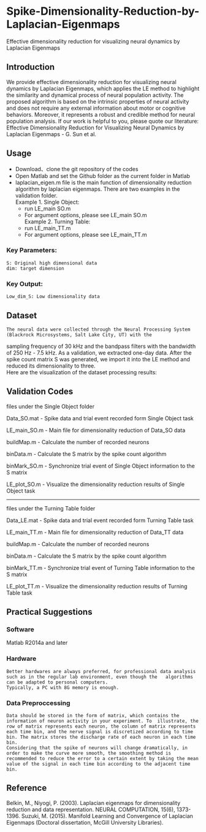 # Spike-Dimensionality-Reduction-by-Laplacian-Eigenmaps
Effective dimensionality reduction for visualizing neural dynamics by Laplacian Eigenmaps

## Introduction

We provide effective dimensionality reduction for visualizing neural dynamics by Laplacian Eigenmaps, which applies the LE method to highlight the similarity and dynamical process of neural population activity. The proposed algorithm is based on the intrinsic properties of neural activity and does not require any external information about motor or cognitive behaviors. Moreover, it represents a robust and credible method for neural population analysis. If our work is helpful to you, please quote our literature: Effective Dimensionality Reduction for Visualizing Neural Dynamics by Laplacian Eigenmaps - G. Sun et al.

## Usage

* Download、clone the git repository of the codes  
* Open Matlab and set the Github folder as the current folder in Matlab  
* laplacian_eigen.m file is the main function of dimensionality reduction algorithm by laplacian eigenmaps. 
There are two examples in the validation folder.   
Example 1. Single Object:     
    * run LE_main SO.m   
    * For argument options, please see LE_main SO.m   
Example 2. Turning Table: 
    * run LE_main_TT.m   
    * For argument options, please see LE_main_TT.m   

### Key Parameters:

    S: Original high dimensional data  
    dim: target dimension  
	
### Key Output:

    Low_dim_S: Low dimensionality data

## Dataset

    The neural data were collected through the Neural Processing System (Blackrock Microsystems, Salt Lake City, UT) with the 
sampling frequency of 30 kHz and the bandpass filters with the bandwidth of 250 Hz - 7.5 kHz. As a validation, we extracted one-day   data. After the spike count matrix S was generated, we import it into the LE method and reduced its dimensionality to three.  
Here are the visualization of the dataset processing results:
 

## Validation Codes

files under the Single Object folder

Data_SO.mat  - Spike data and trial event recorded form Single Object task

LE_main_SO.m - Main file for dimensionality reduction of Data_SO data

buildMap.m   - Calculate the number of recorded neurons

binData.m    - Calculate the S matrix by the spike count algorithm

binMark_SO.m - Synchronize trial event of Single Object information to the S matrix

LE_plot_SO.m - Visualize the dimensionality reduction results of Single Object task





-----------------------------------------------------------------------------------

files under the Turning Table folder

Data_LE.mat  - Spike data and trial event recorded form Turning Table task

LE_main_TT.m - Main file for dimensionality reduction of Data_TT data

buildMap.m   - Calculate the number of recorded neurons

binData.m    - Calculate the S matrix by the spike count algorithm

binMark_TT.m - Synchronize trial event of Turning Table information to the S matrix

LE_plot_TT.m - Visualize the dimensionality reduction results of Turning Table task




## Practical Suggestions

### Software

Matlab R2014a and later

### Hardware

    Better hardwares are always preferred, for professional data analysis such as in the regular lab environment, even though the   algorithms can be adapted to personal computers.  
    Typically, a PC with 8G memory is enough.  

### Data Preproccessing

    Data should be stored in the form of matrix, which contains the information of neuron activity in your experiment. To  illustrate, the row of matrix represents each neuron, the column of matrix represents each time bin, and the nerve signal is discretized according to time bin. The matrix stores the discharge rate of each neuron in each time bin.	
    Considering that the spike of neurons will change dramatically, in order to make the curve more smooth, the smoothing method is recommended to reduce the error to a certain extent by taking the mean value of the signal in each time bin according to the adjacent time bin.

## Reference

Belkin, M., Niyogi, P. (2003). Laplacian eigenmaps for dimensionality reduction and data representation. NEURAL COMPUTATION, 15(6), 1373-1396.
Suzuki, M. (2015). Manifold Learning and Convergence of Laplacian Eigenmaps (Doctoral dissertation, McGill University Libraries).
